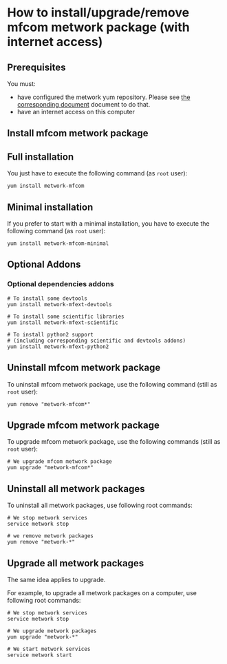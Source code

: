 # How to install/upgrade/remove mfcom metwork package (with internet access)

[//]: # (automatically generated from https://github.com/metwork-framework/resources/blob/master/cookiecutter/_%7B%7Bcookiecutter.repo%7D%7D/.metwork-framework/install_a_metwork_package.md)

## Prerequisites

You must:

- have configured the metwork yum repository. Please see [the corresponding document](configure_metwork_repo.md) document to do that.
- have an internet access on this computer

## Install mfcom metwork package

## Full installation

You just have to execute the following command (as `root` user):

```
yum install metwork-mfcom
```

## Minimal installation

If you prefer to start with a minimal installation, you have to execute the following command
(as `root` user):

```
yum install metwork-mfcom-minimal
```

## Optional Addons

### Optional dependencies addons

```
# To install some devtools
yum install metwork-mfext-devtools

# To install some scientific libraries
yum install metwork-mfext-scientific

# To install python2 support
# (including corresponding scientific and devtools addons)
yum install metwork-mfext-python2
```







## Uninstall mfcom metwork package


To uninstall mfcom metwork package, use the following command (still as `root` user):



```
yum remove "metwork-mfcom*"
```

## Upgrade mfcom metwork package

To upgrade mfcom metwork package, use the following commands (still as `root` user):



```
# We upgrade mfcom metwork package
yum upgrade "metwork-mfcom*"
```



## Uninstall all metwork packages

To uninstall all metwork packages, use following root commands:

```
# We stop metwork services
service metwork stop

# we remove metwork packages
yum remove "metwork-*"
```

## Upgrade all metwork packages

The same idea applies to upgrade.

For example, to upgrade all metwork packages on a computer, use following root commands:

```
# We stop metwork services
service metwork stop

# We upgrade metwork packages
yum upgrade "metwork-*"

# We start metwork services
service metwork start
```
